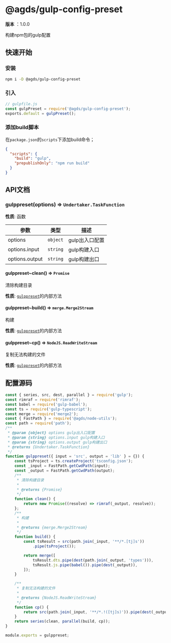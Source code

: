 # @agds/gulp-config-preset

**版本** ：1.0.0

构建npm包的gulp配置

## 快速开始

### 安装

```bash
npm i -D @agds/gulp-config-preset
```

### 引入

```js
// gulpfile.js
const gulpPreset = require('@agds/gulp-config-preset');
exports.default = gulpPreset();
```




### 添加build脚本

在`package.json`的`scripts`下添加build命令；

```json
{
  "scripts": {
    "build": "gulp",
    "prepublishOnly": "npm run build"
  }
}
```



## API文档
<a name="gulppreset"></a>

### gulppreset(options) ⇒ <code>Undertaker.TaskFunction</code>
**性质**: 函数

| 参数 | 类型 | 描述 |
| --- | --- | --- |
| options | <code>object</code> | gulp出入口配置 |
| options.input | <code>string</code> | gulp构建入口 |
| options.output | <code>string</code> | gulp构建出口 |

<a name="gulppreset..clean"></a>

#### gulppreset~clean() ⇒ <code>Promise</code>
清除构建目录

**性质**: [<code>gulppreset</code>](#gulppreset)的内部方法
<a name="gulppreset..build"></a>

#### gulppreset~build() ⇒ <code>merge.Merge2Stream</code>
构建

**性质**: [<code>gulppreset</code>](#gulppreset)的内部方法
<a name="gulppreset..cp"></a>

#### gulppreset~cp() ⇒ <code>NodeJS.ReadWriteStream</code>
复制无法构建的文件

**性质**: [<code>gulppreset</code>](#gulppreset)的内部方法

 <!-- 渲染后缀内容  -->



<a name="source"></a>


## 配置源码

```js
const { series, src, dest, parallel } = require('gulp');
const rimraf = require('rimraf');
const babel = require('gulp-babel');
const ts = require('gulp-typescript');
const merge = require('merge2');
const { FastPath } = require('@agds/node-utils');
const path = require('path');
/**
 * @param {object} options gulp出入口配置
 * @param {string} options.input gulp构建入口
 * @param {string} options.output gulp构建出口
 * @returns {Undertaker.TaskFunction}
 */
function gulppreset({ input = 'src', output = 'lib' } = {}) {
    const tsProject = ts.createProject('tsconfig.json');
    const _input = FastPath.getCwdPath(input);
    const _output = FastPath.getCwdPath(output);
    /**
     * 清除构建目录
     *
     * @returns {Promise}
     */
    function clean() {
        return new Promise((resolve) => rimraf(_output, resolve));
    };
    /**
     * 构建
     *
     * @returns {merge.Merge2Stream}
     */
    function build() {
        const tsResult = src(path.join(_input, '**/*.[tj]s'))
            .pipe(tsProject());

        return merge([
            tsResult.dts.pipe(dest(path.join(_output, 'types'))),
            tsResult.js.pipe(babel()).pipe(dest(_output)),
        ]);
    }

    /**
     * 复制无法构建的文件
     *
     * @returns {NodeJS.ReadWriteStream}
     */
    function cp() {
        return src(path.join(_input, '**/*.!([tj]s)')).pipe(dest(_output));
    }
    return series(clean, parallel(build, cp));
}

module.exports = gulppreset;
```




